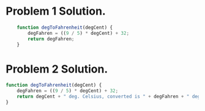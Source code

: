 # Problem 1 Solution.
```js
    function degToFahrenheit(degCent) {
        degFahren = ((9 / 5) * degCent) + 32;
        return degFahren;
    }
```

# Problem 2 Solution.
```js
function degToFahrenheit(degCent) {
    degFahren = ((9 / 5) * degCent) + 32;
    return degCent + " deg. Celsius, converted is " + degFahren + " deg. Fahrenheit";
}
```